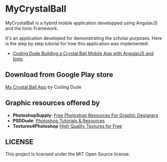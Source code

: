 # MyCrystalBall
MyCrystalBall is a hybrid mobile application developped using AngularJS and the Ionic Framework.

It's an application developed for demonstrating the scholar purposes. Here is the step by step tutorial for how this application was implemented:

 - [Coding Dude Building a Crystal Ball Mobile App with AngularJS and Ionic](http://www.coding-dude.com/wp/mobile-apps/building-a-crystal-ball-mobile-app-with-angularjs-and-ionic/)

## Download from Google Play store

[My Crystal Ball App](https://play.google.com/store/apps/details?id=com.codingdude.mycrystallball379140) by Coding Dude

## Graphic resources offered by
- **PhotoshopSupply**: [Free Photoshop Resources For Graphic Designers](https://www.photoshopsupply.com/)
- **PSDDude**: [Photoshop Tutorials & Resources](http://www.psd-dude.com/)
- **Textures4Photoshop** [High Quality Textures for Free](http://www.textures4photoshop.com/)

## LICENSE

This project is licensed under the MIT Open Source license.
